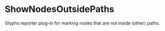 # ShowNodesOutsidePaths
Glyphs reporter plug-in for marking nodes that are not inside (other) paths.
